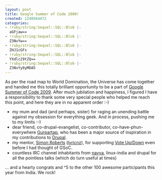 ```yaml
---
layout: post
title: Google Summer of Code 2009!
created: 1240564472
categories:
- !ruby/string:Sequel::SQL::Blob |-
  aGFjaw==
- !ruby/string:Sequel::SQL::Blob |-
  Z3NvYw==
- !ruby/string:Sequel::SQL::Blob |-
  ZHJ1cGFs
- !ruby/string:Sequel::SQL::Blob |-
  YXdlc29tZQ==
- !ruby/string:Sequel::SQL::Blob |-
  Z3NvYy0yMDA5
---
```

As per the road map to World Domination, the Universe has come together and handed me this totally brilliant opportunity to be a part of <a href="http://socghop.appspot.com">Google Summer of Code 2009</a>. After much jubilation and happiness, I figured I have a responsibility to thank some very special people who helped me reach this point, and here they are in no apparent order :-)

- my mum and dad (and perhaps, sister) for raging an unending battle against my obsession for everything geek. And in process, pushing me to my limits :-)
- dear friend, co-drupal-evangelist, co-contributor, co-have-phun-everywhere <a href="http://myzonelabs.com">Gurpartap</a>, who has been a major source of inspiration in my contributions to <a href="http://drupal.org">Drupal</a>.
- my mentor, <a href="http://taniwhasolutions.com/">Simon Roberts</a> (<a href="http://drupal.org/user/33667">lyricnz</a>), for supporting <a href="http://drupal.org/project/vote_up_down">Vote Up/Down</a> even before I had thought of GSoC.
- countless IRC channel inhabitants from <a href="http://students.iitk.ac.in/navya/index.html">navya</a>, linux-india and drupal for all the pointless talks (which do turn useful at times)

... and a hearty congrats and ^5 to the other 100 awesome participants this year from India. We rock!
<!--break-->
